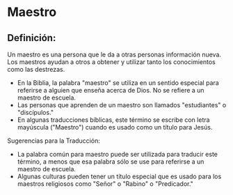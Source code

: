# Maestro

## Definición: 

Un maestro es una persona que le da a otras personas información nueva.  Los maestros ayudan a otros a obtener y utilizar tanto los conocimientos como las destrezas.

* En la Biblia, la palabra "maestro" se utiliza en un sentido especial para referirse a alguien que enseña acerca de Dios.  No se refiere a un maestro de escuela.
* Las personas que aprenden de un maestro son llamados "estudiantes" o "discípulos."
* En algunas traducciones bíblicas, este término se escribe con letra mayúscula ("Maestro") cuando es usado como un título para Jesús.

Sugerencias para la Traducción:

* La palabra común para maestro puede ser utilizada para traducir este término, a menos que esa palabra sólo se use para referirse a un maestro de escuela.
* Algunas culturas pueden tener un título especial que es usado para los maestros religiosos como "Señor" o "Rabino" o "Predicador."

